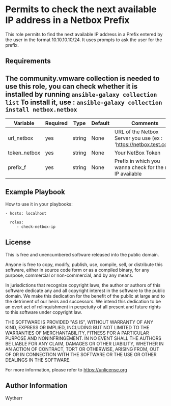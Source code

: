 Permits to check the next available IP address in a Netbox Prefix
=========

This role permits to find the next available IP address in a Prefix entered by the user in the format 10.10.10.10/24.
It uses prompts to ask the user for the prefix.


Requirements
------------

The community.vmware collection is needed to use this role, you can check whether it is installed by running ``ansible-galaxy collection list``
To install it, use : ``ansible-galaxy collection install netbox.netbox``
--------------

| Variable         | Required | Type   | Default  | Comments                                                         |
|------------------|----------|--------|----------|------------------------------------------------------------------|
| url_netbox       | yes      | string | None     | URL of the Netbox Server you use (ex : 'https://netbox.test.com')|
| token_netbox     | yes      | string | None     | Your NetBox Token                                                | 
| prefix_f         | yes      | string | None     | Prefix in which you wanna check for the next IP available        |

Example Playbook
----------------

How to use it in your playbooks:

    - hosts: localhost

      roles:
         - check-netbox-ip

License
-------

This is free and unencumbered software released into the public domain.

Anyone is free to copy, modify, publish, use, compile, sell, or
distribute this software, either in source code form or as a compiled
binary, for any purpose, commercial or non-commercial, and by any
means.

In jurisdictions that recognize copyright laws, the author or authors
of this software dedicate any and all copyright interest in the
software to the public domain. We make this dedication for the benefit
of the public at large and to the detriment of our heirs and
successors. We intend this dedication to be an overt act of
relinquishment in perpetuity of all present and future rights to this
software under copyright law.

THE SOFTWARE IS PROVIDED "AS IS", WITHOUT WARRANTY OF ANY KIND,
EXPRESS OR IMPLIED, INCLUDING BUT NOT LIMITED TO THE WARRANTIES OF
MERCHANTABILITY, FITNESS FOR A PARTICULAR PURPOSE AND NONINFRINGEMENT.
IN NO EVENT SHALL THE AUTHORS BE LIABLE FOR ANY CLAIM, DAMAGES OR
OTHER LIABILITY, WHETHER IN AN ACTION OF CONTRACT, TORT OR OTHERWISE,
ARISING FROM, OUT OF OR IN CONNECTION WITH THE SOFTWARE OR THE USE OR
OTHER DEALINGS IN THE SOFTWARE.

For more information, please refer to <https://unlicense.org>


Author Information
------------------

Wytherr 

